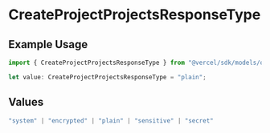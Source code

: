 # CreateProjectProjectsResponseType

## Example Usage

```typescript
import { CreateProjectProjectsResponseType } from "@vercel/sdk/models/operations/createproject.js";

let value: CreateProjectProjectsResponseType = "plain";
```

## Values

```typescript
"system" | "encrypted" | "plain" | "sensitive" | "secret"
```